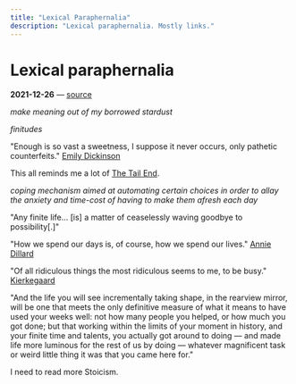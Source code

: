 ```yaml
---
title: "Lexical Paraphernalia"
description: "Lexical paraphernalia. Mostly links."
---
```


# Lexical paraphernalia

**2021-12-26** — [source](https://www.themarginalian.org/2021/12/20/four-thousand-weeks-oliver-burkeman/)

_make meaning out of my borrowed stardust_

_finitudes_

"Enough is so vast a sweetness, I suppose it never occurs, only pathetic counterfeits." [Emily Dickinson](https://www.themarginalian.org/2018/12/10/emily-dickinson-love-letters-susan-gilbert/)

This all reminds me a lot of [The Tail End](https://waitbutwhy.com/2015/12/the-tail-end.html).

_coping mechanism aimed at automating certain choices in order to allay the anxiety and time-cost of having to make them afresh each day_

"Any finite life... [is] a matter of ceaselessly waving goodbye to possibility[.]"

"How we spend our days is, of course, how we spend our lives." [Annie Dillard](https://www.themarginalian.org/2013/06/07/annie-dillard-the-writing-life-1/)

"Of all ridiculous things the most ridiculous seems to me, to be busy." [Kierkegaard](https://www.themarginalian.org/2014/05/05/kierkegaard-on-presence-unhappiness/)

"And the life you will see incrementally taking shape, in the rearview mirror, will be one that meets the only definitive measure of what it means to have used your weeks well: not how many people you helped, or how much you got done; but that working within the limits of your moment in history, and your finite time and talents, you actually got around to doing — and made life more luminous for the rest of us by doing — whatever magnificent task or weird little thing it was that you came here for."

I need to read more Stoicism.
